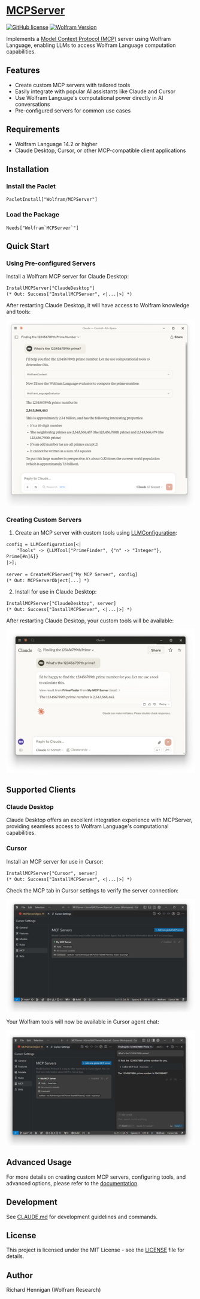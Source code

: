 # [MCPServer](https://paclets.com/Wolfram/MCPServer)

[![GitHub license](https://img.shields.io/badge/license-MIT-blue.svg)](LICENSE)
[![Wolfram Version](https://img.shields.io/badge/Wolfram-14.2%2B-red.svg)](https://www.wolfram.com/language/)

Implements a [Model Context Protocol (MCP)](https://modelcontextprotocol.io) server using Wolfram Language, enabling LLMs to access Wolfram Language computation capabilities.

## Features

- Create custom MCP servers with tailored tools
- Easily integrate with popular AI assistants like Claude and Cursor
- Use Wolfram Language's computational power directly in AI conversations
- Pre-configured servers for common use cases

## Requirements

- Wolfram Language 14.2 or higher
- Claude Desktop, Cursor, or other MCP-compatible client applications

## Installation

### Install the Paclet

```wolfram
PacletInstall["Wolfram/MCPServer"]
```

### Load the Package

```wolfram
Needs["Wolfram`MCPServer`"]
```

## Quick Start

### Using Pre-configured Servers

Install a Wolfram MCP server for Claude Desktop:

```wolfram
InstallMCPServer["ClaudeDesktop"]
(* Out: Success["InstallMCPServer", <|...|>] *)
```

After restarting Claude Desktop, it will have access to Wolfram knowledge and tools:

![Claude Desktop Screenshot](.github/images/sk6raevruc0q.png)

### Creating Custom Servers

1. Create an MCP server with custom tools using [LLMConfiguration](https://reference.wolfram.com/language/ref/LLMConfiguration.html):

```wolfram
config = LLMConfiguration[<|
    "Tools" -> {LLMTool["PrimeFinder", {"n" -> "Integer"}, Prime[#n]&]}
|>];

server = CreateMCPServer["My MCP Server", config]
(* Out: MCPServerObject[...] *)
```

2. Install for use in Claude Desktop:

```wolfram
InstallMCPServer["ClaudeDesktop", server]
(* Out: Success["InstallMCPServer", <|...|>] *)
```

After restarting Claude Desktop, your custom tools will be available:

![Claude Desktop Screenshot](.github/images/1j9zrhp9b1y8.png)

## Supported Clients

### Claude Desktop

Claude Desktop offers an excellent integration experience with MCPServer, providing seamless access to Wolfram Language's computational capabilities.

### Cursor

Install an MCP server for use in Cursor:

```wolfram
InstallMCPServer["Cursor", server]
(* Out: Success["InstallMCPServer", <|...|>] *)
```

Check the MCP tab in Cursor settings to verify the server connection:

![Cursor MCP Settings Screenshot](.github/images/nldzo3f42xid.png)

Your Wolfram tools will now be available in Cursor agent chat:

![Cursor MCP Chat Screenshot](.github/images/o6ltldxumzkx.png)

## Advanced Usage

For more details on creating custom MCP servers, configuring tools, and advanced options, please refer to the [documentation](https://paclets.com/Wolfram/MCPServer).

## Development

See [CLAUDE.md](CLAUDE.md) for development guidelines and commands.

## License

This project is licensed under the MIT License - see the [LICENSE](LICENSE) file for details.

## Author

Richard Hennigan (Wolfram Research)